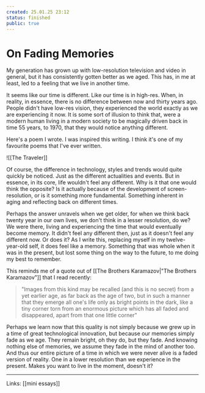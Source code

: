 ```yaml
---
created: 25.01.25 23:12
status: finished
public: true
---
```

# On Fading Memories

My generation has grown up with low-resolution television and video in general, but it has consistently gotten better as we aged. This has, in me at least, led to a feeling that we live in another time.

It seems like our time is different. Like our time is in high-res. When, in reality, in essence, there is no difference between now and thirty years ago. People didn't have low-res vision, they experienced the world exactly as we are experiencing it now. It is some sort of illusion to think that, were a modern human living in a modern society to be magically driven back in time 55 years, to 1970, that they would notice anything different.

Here's a poem I wrote. I was inspired this writing. I think it's one of my favourite poems that I've ever written.

![[The Traveler]]

Of course, the difference in technology, styles and trends would quite quickly be noticed. Just as the different actualities and events. But in essence, in its core, life wouldn't feel any different. Why is it that one would think the opposite? Is it actually because of the development of screen-resolution, or is it something more fundamental. Something inherent in aging and reflecting back on different times.

Perhaps the answer unravels when we get older, for when we think back twenty year in our own lives, we don't think in a lesser resolution, do we? We were there, living and experiencing the time that would eventually become memory. It didn't feel any different then, just as it doesn't feel any different now. Or does it? As I write this, replacing myself in my twelve-year-old self, it does feel like a memory. Something that was whole when it was in the present, but lost some thing on the way to the future, to me doing my best to remember.

This reminds me of a quote out of [[The Brothers Karamazov|"The Brothers Karamazov"]] that I read recently:

> "Images from this kind may be recalled (and this is no secret) from a yet earlier age, as far back as the age of two, but in such a manner that they emerge all one's life only as bright points in the dark, like a tiny corner torn from an enormous picture which has all faded and disappeared, apart from that one little corner"

Perhaps we learn now that this quality is not simply because we grew up in a time of great technological innovation, but because our memories simply fade as we age. They remain bright, oh they do, but they fade. And knowing nothing else of memories, we assume they fade in the mind of another too. And thus our entire picture of a time in which we were never alive is a faded version of reality. One in a lower resolution than we experience in the present. Makes you want to live in the moment, doesn't it?

---
Links: [[mini essays]]